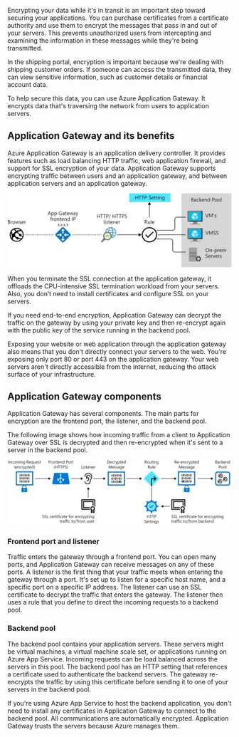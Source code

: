 Encrypting your data while it's in transit is an important step toward securing your applications. You can purchase certificates from a certificate authority and use them to encrypt the messages that pass in and out of your servers. This prevents unauthorized users from intercepting and examining the information in these messages while they're being transmitted.

In the shipping portal, encryption is important because we're dealing with shipping customer orders. If someone can access the transmitted data, they can view sensitive information, such as customer details or financial account data.

To help secure this data, you can use Azure Application Gateway. It encrypts data that's traversing the network from users to application servers.

## Application Gateway and its benefits

Azure Application Gateway is an application delivery controller. It provides features such as load balancing HTTP traffic, web application firewall, and support for SSL encryption of your data. Application Gateway supports encrypting traffic between users and an application gateway, and between application servers and an application gateway.

![A representation of Application Gateway](../media/2-application-gateway.svg)

When you terminate the SSL connection at the application gateway, it offloads the CPU-intensive SSL termination workload from your servers. Also, you don’t need to install certificates and configure SSL on your servers.

If you need end-to-end encryption, Application Gateway can decrypt the traffic on the gateway by using your private key and then re-encrypt again with the public key of the service running in the backend pool.

Exposing your website or web application through the application gateway also means that you don't directly connect your servers to the web. You're exposing only port 80 or port 443 on the application gateway. Your web servers aren't directly accessible from the internet, reducing the attack surface of your infrastructure.

## Application Gateway components

Application Gateway has several components. The main parts for encryption are the frontend port, the listener, and the backend pool.

The following image shows how incoming traffic from a client to Application Gateway over SSL is decrypted and then re-encrypted when it's sent to a server in the backend pool.

![Illustration of how messages are decrypted and re-encrypted in an end-to-end SSL configuration with Application Gateway](../media/2-components.svg)

### Frontend port and listener

Traffic enters the gateway through a frontend port. You can open many ports, and Application Gateway can receive messages on any of these ports. A listener is the first thing that your traffic meets when entering the gateway through a port. It's set up to listen for a specific host name, and a specific port on a specific IP address. The listener can use an SSL certificate to decrypt the traffic that enters the gateway. The listener then uses a rule that you define to direct the incoming requests to a backend pool.

### Backend pool

The backend pool contains your application servers. These servers might be virtual machines, a virtual machine scale set, or applications running on Azure App Service. Incoming requests can be load balanced across the servers in this pool. The backend pool has an HTTP setting that references a certificate used to authenticate the backend servers. The gateway re-encrypts the traffic by using this certificate before sending it to one of your servers in the backend pool.

If you're using Azure App Service to host the backend application, you don't need to install any certificates in Application Gateway to connect to the backend pool. All communications are automatically encrypted. Application Gateway trusts the servers because Azure manages them.
